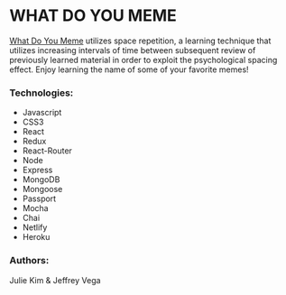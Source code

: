 # WHAT DO YOU MEME

<a href="#">What Do You Meme</a> utilizes space repetition, a learning technique that utilizes increasing intervals of time between subsequent review of previously learned material in order to exploit the psychological spacing effect. Enjoy learning the name of some of your favorite memes!

### Technologies: 
- Javascript 
- CSS3 
- React
- Redux
- React-Router
- Node
- Express
- MongoDB
- Mongoose
- Passport
- Mocha
- Chai 
- Netlify
- Heroku 

### Authors: 
Julie Kim & Jeffrey Vega